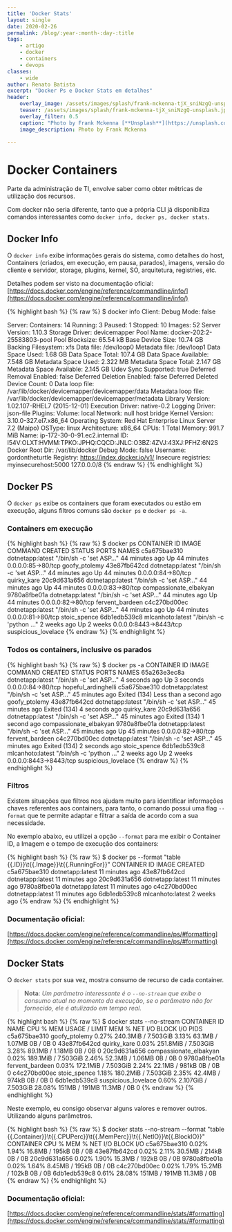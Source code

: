 ```yaml
---
title: 'Docker Stats'
layout: single
date: 2020-02-26
permalink: /blog/:year-:month-:day-:title
tags: 
    - artigo
    - docker
    - containers
    - devops
classes: 
    - wide
author: Renato Batista
excerpt: "Docker Ps e Docker Stats em detalhes"
header:
    overlay_image: /assets/images/splash/frank-mckenna-tjX_sniNzgQ-unsplash.jpg
    teaser: /assets/images/splash/frank-mckenna-tjX_sniNzgQ-unsplash.jpg
    overlay_filter: 0.5
    caption: "Photo by Frank Mckenna [**Unsplash**](https://unsplash.com/collections/4839205/docker-illustrations)"
    image_description: Photo by Frank Mckenna

---
```

# Docker Containers
Parte da administração de TI, envolve saber como obter métricas de utilização dos recursos.

Com docker não seria diferente, tanto que a própria CLI já disponibiliza comandos interessantes como ``docker info, docker ps, docker stats``. 

## Docker Info
O ``docker info``  exibe informações gerais do sistema, como detalhes do host, Containers (criados, em execução, em pausa, parados), imagens, versão do cliente e servidor, storage, plugins, kernel, SO, arquitetura, registries, etc.

Detalhes podem ser visto na documentação oficial: [https://docs.docker.com/engine/reference/commandline/info/](https://docs.docker.com/engine/reference/commandline/info/)

{% highlight bash %}
{% raw %}
$ docker info
Client:
 Debug Mode: false

Server:
 Containers: 14
  Running: 3
  Paused: 1
  Stopped: 10
 Images: 52
 Server Version: 1.10.3
 Storage Driver: devicemapper
  Pool Name: docker-202:2-25583803-pool
  Pool Blocksize: 65.54 kB
  Base Device Size: 10.74 GB
  Backing Filesystem: xfs
  Data file: /dev/loop0
  Metadata file: /dev/loop1
  Data Space Used: 1.68 GB
  Data Space Total: 107.4 GB
  Data Space Available: 7.548 GB
  Metadata Space Used: 2.322 MB
  Metadata Space Total: 2.147 GB
  Metadata Space Available: 2.145 GB
  Udev Sync Supported: true
  Deferred Removal Enabled: false
  Deferred Deletion Enabled: false
  Deferred Deleted Device Count: 0
  Data loop file: /var/lib/docker/devicemapper/devicemapper/data
  Metadata loop file: /var/lib/docker/devicemapper/devicemapper/metadata
  Library Version: 1.02.107-RHEL7 (2015-12-01)
 Execution Driver: native-0.2
 Logging Driver: json-file
 Plugins:
  Volume: local
  Network: null host bridge
 Kernel Version: 3.10.0-327.el7.x86_64
 Operating System: Red Hat Enterprise Linux Server 7.2 (Maipo)
 OSType: linux
 Architecture: x86_64
 CPUs: 1
 Total Memory: 991.7 MiB
 Name: ip-172-30-0-91.ec2.internal
 ID: I54V:OLXT:HVMM:TPKO:JPHQ:CQCD:JNLC:O3BZ:4ZVJ:43XJ:PFHZ:6N2S
 Docker Root Dir: /var/lib/docker
 Debug Mode: false
 Username: gordontheturtle
 Registry: https://index.docker.io/v1/
 Insecure registries:
  myinsecurehost:5000
  127.0.0.0/8
{% endraw %}
{% endhighlight %}

## Docker PS
O ``docker ps`` exibe os containers que foram executados ou estão em execução, alguns filtros comuns são ``docker ps`` e ``docker ps -a``.

### Containers em execução

{% highlight bash %}
{% raw %}
$ docker ps
CONTAINER ID        IMAGE               COMMAND                  CREATED             STATUS              PORTS                    NAMES
c5a675bae310        dotnetapp:latest    "/bin/sh -c 'set ASP…"   44 minutes ago      Up 44 minutes       0.0.0.0:85->80/tcp       goofy_ptolemy
43e87fb642cd        dotnetapp:latest    "/bin/sh -c 'set ASP…"   44 minutes ago      Up 44 minutes       0.0.0.0:84->80/tcp       quirky_kare
20c9d631a656        dotnetapp:latest    "/bin/sh -c 'set ASP…"   44 minutes ago      Up 44 minutes       0.0.0.0:83->80/tcp       compassionate_elbakyan
9780a8fbe01a        dotnetapp:latest    "/bin/sh -c 'set ASP…"   44 minutes ago      Up 44 minutes       0.0.0.0:82->80/tcp       fervent_bardeen
c4c270bd00ec        dotnetapp:latest    "/bin/sh -c 'set ASP…"   44 minutes ago      Up 44 minutes       0.0.0.0:81->80/tcp       stoic_spence
6db1edb539c8        mlcanhoto:latest    "/bin/sh -c 'python …"   2 weeks ago         Up 2 weeks          0.0.0.0:8443->8443/tcp   suspicious_lovelace
{% endraw %}
{% endhighlight %}

### Todos os containers, inclusive os parados

{% highlight bash %}
{% raw %}
$ docker ps -a
CONTAINER ID        IMAGE               COMMAND                  CREATED             STATUS                                PORTS                    NAMES
65a263e3ec8a        dotnetapp:latest    "/bin/sh -c 'set ASP…"   4 seconds ago       Up 3 seconds                          0.0.0.0:84->80/tcp       hopeful_ardinghelli
c5a675bae310        dotnetapp:latest    "/bin/sh -c 'set ASP…"   45 minutes ago      Exited (134) Less than a second ago                            goofy_ptolemy
43e87fb642cd        dotnetapp:latest    "/bin/sh -c 'set ASP…"   45 minutes ago      Exited (134) 4 seconds ago                                     quirky_kare
20c9d631a656        dotnetapp:latest    "/bin/sh -c 'set ASP…"   45 minutes ago      Exited (134) 1 second ago                                      compassionate_elbakyan
9780a8fbe01a        dotnetapp:latest    "/bin/sh -c 'set ASP…"   45 minutes ago      Up 45 minutes                         0.0.0.0:82->80/tcp       fervent_bardeen
c4c270bd00ec        dotnetapp:latest    "/bin/sh -c 'set ASP…"   45 minutes ago      Exited (134) 2 seconds ago                                     stoic_spence
6db1edb539c8        mlcanhoto:latest    "/bin/sh -c 'python …"   2 weeks ago         Up 2 weeks                            0.0.0.0:8443->8443/tcp   suspicious_lovelace
{% endraw %}
{% endhighlight %}

### Filtros
Existem situações que filtros nos ajudam muito para identificar informações chaves referentes aos containers, para tanto, o comando possui uma flag ``--format`` que te permite adaptar e filtrar a saída de acordo com a sua necessidade.

No exemplo abaixo, eu utilizei a opção ``--format`` para me exibir o Container ID, a Imagem e o tempo de execução dos containers:

{% highlight bash %}
{% raw %}
$ docker ps --format "table {{.ID}}\t{{.Image}}\t{{.RunningFor}}"
CONTAINER ID        IMAGE               CREATED
c5a675bae310        dotnetapp:latest    11 minutes ago
43e87fb642cd        dotnetapp:latest    11 minutes ago
20c9d631a656        dotnetapp:latest    11 minutes ago
9780a8fbe01a        dotnetapp:latest    11 minutes ago
c4c270bd00ec        dotnetapp:latest    11 minutes ago
6db1edb539c8        mlcanhoto:latest    2 weeks ago
{% endraw %}
{% endhighlight %}

### Documentação oficial:
[https://docs.docker.com/engine/reference/commandline/ps/#formatting](https://docs.docker.com/engine/reference/commandline/ps/#formatting)

## Docker Stats
O ``docker stats`` por sua vez, mostra consumo de recurso de cada container. 

> **Nota**: *Um parâmetro interessante é o ``--no-stream`` que exibe o consumo atual no momento da execução, se o parâmetro não for fornecido, ele é atulizado em tempo real.*

{% highlight bash %}
{% raw %}
$ docker stats --no-stream
CONTAINER ID        NAME                     CPU %               MEM USAGE / LIMIT     MEM %               NET I/O             BLOCK I/O           PIDS
c5a675bae310        goofy_ptolemy            0.27%               240.3MiB / 7.503GiB   3.13%               63.1MB / 1.07MB     0B / 0B             0
43e87fb642cd        quirky_kare              0.03%               251.8MiB / 7.503GiB   3.28%               89.1MB / 1.18MB     0B / 0B             0
20c9d631a656        compassionate_elbakyan   0.02%               189.1MiB / 7.503GiB   2.46%               52.3MB / 1.06MB     0B / 0B             0
9780a8fbe01a        fervent_bardeen          0.03%               172.1MiB / 7.503GiB   2.24%               22.1MB / 981kB      0B / 0B             0
c4c270bd00ec        stoic_spence             1.18%               180.2MiB / 7.503GiB   2.35%               42.4MB / 974kB      0B / 0B             0
6db1edb539c8        suspicious_lovelace      0.60%               2.107GiB / 7.503GiB   28.08%              151MB / 191MB       11.3MB / 0B         0
{% endraw %}
{% endhighlight %}

Neste exemplo, eu consigo observar alguns valores e remover outros. Utilizando alguns parâmetros.

{% highlight bash %}
{% raw %}
$ docker stats --no-stream --format "table {{.Container}}\t{{.CPUPerc}}\t{{.MemPerc}}\t{{.NetIO}}\t{{.BlockIO}}"
CONTAINER           CPU %               MEM %               NET I/O             BLOCK I/O
c5a675bae310        0.02%               1.94%               16.8MB / 195kB      0B / 0B
43e87fb642cd        0.02%               2.11%               30.5MB / 214kB      0B / 0B
20c9d631a656        0.02%               1.90%               15.3MB / 192kB      0B / 0B
9780a8fbe01a        0.02%               1.64%               8.45MB / 195kB      0B / 0B
c4c270bd00ec        0.02%               1.79%               15.2MB / 102kB      0B / 0B
6db1edb539c8        0.61%               28.08%              151MB / 191MB       11.3MB / 0B
{% endraw %}
{% endhighlight %}

### Documentação oficial:
[https://docs.docker.com/engine/reference/commandline/stats/#formatting](https://docs.docker.com/engine/reference/commandline/stats/#formatting)